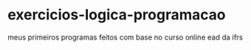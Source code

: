 # exercicios-logica-programacao
meus primeiros programas feitos com base no curso online ead da ifrs
